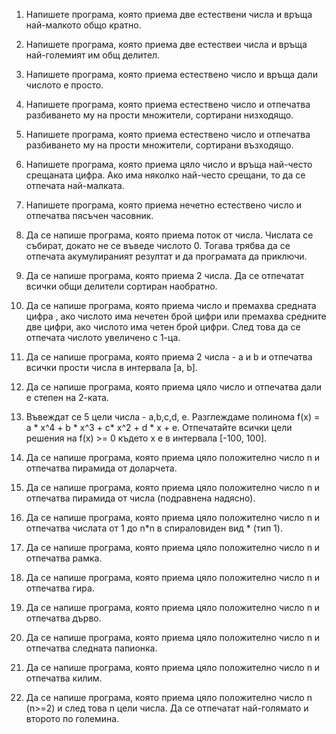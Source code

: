 1. Напишете програма, която приема две естествени числа и връща най-малкото общо кратно.

2. Напишете програма, която приема две естествеи числа и връща най-големият им общ делител.

3. Напишете програма, която приема естествено число и връща дали числото е просто.

4. Напишете програма, която приема естествено число и отпечатва разбиването му на прости множители, сортирани 
   низходящо.

5. Напишете програма, която приема естествено число и отпечатва разбиването му на прости множители, сортирани 
   възходящо.

6. Напишете програма, която приема цяло число и връща най-често срещаната цифра. 
   Ако има няколко най-често срещани, то да се отпечата най-малката.

7. Напишете програма, която приема нечетно естествено число и отпечатва пясъчен часовник.

8. Да се напише програма, която приема поток от числа. Числата се събират, докато не се въведе числото 0. 
   Тогава трябва да се отпечата акумулираният резултат и да програмата да приключи.

9. Да се напише програма, която приема 2 числа. Да се отпечатат всички общи делители сортиран наобратно.

10. Да се напише програма, която приема число и премахва среднaта цифра , 
    ако числото има нечетен брой цифри или премахва средните две цифри, 
    ако числото има четен брой цифри. След това да се отпечата числото увеличено с 1-ца.

11. Да се напише програма, която приема 2 числa - a и b и отпечатва всички прости числа в интервала [a, b].

12. Да се напише програма, която приема цяло число и отпечатва дали е степен на 2-ката.

13. Въвеждат се 5 цели числа - a,b,c,d, e. Разглеждаме полинома f(x) = a * x^4 + b * x^3 + c* x^2 + d * x + e. 
    Отпечатайте всички цели решения на f(x) >= 0 където x e в интервала [-100, 100].

14. Да се напише програма, която приема цяло положително число n и отпечатва пирамида от доларчета.

15. Да се напише програма, която приема цяло положително число n и отпечатва пирамида от числа (подравнена надясно).

16. Да се напише програма, която приема цяло положително число n и отпечатва числата от 1 до n*n в спираловиден вид * 
    (тип 1).

17. Да се напише програма, която приема цяло положително число n и отпечатва рамка.

18. Да се напише програма, която приема цяло положително число n и отпечатва гира.

19. Да се напише програма, която приема цяло положително число n и отпечатва дърво.

20. Да се напише програма, която приема цяло положително число n и отпечатва следната папионка.

21. Да се напише програма, която приема цяло положително число n и отпечатва килим.

22. Да се напише програма, която приема цяло положително число n (n>=2) и след това n цели числа. 
    Да се отпечатат най-голямато и второто по големина.
